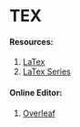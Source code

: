 # TEX

#### Resources:

1. [LaTex](https://www.youtube.com/watch?v=ydOTMQC7np0, 'FreeCodeCamp')
2. [LaTex Series](https://www.youtube.com/watch?v=0ivLZh9xK1Q, 'Michelle Krummel')


#### Online Editor:

1. [Overleaf](https://www.overleaf.com/)
